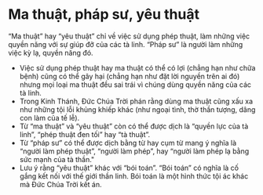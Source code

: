# Ma thuật, pháp sư, yêu thuật

“Ma thuật” hay “yêu thuật” chỉ về việc sử dụng phép thuật, làm những việc quyền năng với sự giúp đỡ của các tà linh. “Pháp sư” là người làm những việc kỳ lạ, quyền năng đó.
- Việc sử dụng phép thuật hay ma thuật có thể có lợi (chẳng hạn như chữa bệnh) cũng có thể gây hại (chẳng hạn như đặt lời nguyền trên ai đó) nhưng mọi loại ma thuật đều sai trái vì chúng dùng quyền năng của các tà linh. 
- Trong Kinh Thánh, Đức Chúa Trời phán rằng dùng ma thuật cũng xấu xa như những tội lỗi khủng khiếp khác (như ngoại tình, thờ thần tượng, dâng con làm của tế lễ). 
- Từ “ma thuật” và “yêu thuật” còn có thể được dịch là “quyền lực của tà linh”, “phép thuật đen tối” hay “tà thuật”. 
- Từ “pháp sư” có thể được dịch bằng từ hay cụm từ mang ý nghĩa là “người làm phép thuật”, “người làm phép”, hay “người làm phép lạ bằng sức mạnh của tà thần." 
- Lưu ý rằng “yêu thuật” khác với “bói toán”. “Bói toán” có nghĩa là cố gắng kết nối với thế giới thần linh. Bói toán là một hình thức tội ác khác mà Đức Chúa Trời kết án.

